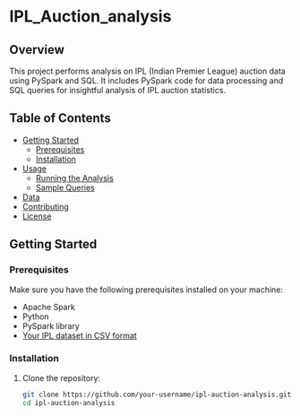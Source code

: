 # IPL_Auction_analysis

## Overview

This project performs analysis on IPL (Indian Premier League) auction data using PySpark and SQL. It includes PySpark code for data processing and SQL queries for insightful analysis of IPL auction statistics.

## Table of Contents

- [Getting Started](#getting-started)
  - [Prerequisites](#prerequisites)
  - [Installation](#installation)
- [Usage](#usage)
  - [Running the Analysis](#running-the-analysis)
  - [Sample Queries](#sample-queries)
- [Data](#data)
- [Contributing](#contributing)
- [License](#license)

## Getting Started

### Prerequisites

Make sure you have the following prerequisites installed on your machine:

- Apache Spark
- Python
- PySpark library
- [Your IPL dataset in CSV format](#data)

### Installation

1. Clone the repository:

   ```bash
   git clone https://github.com/your-username/ipl-auction-analysis.git
   cd ipl-auction-analysis
